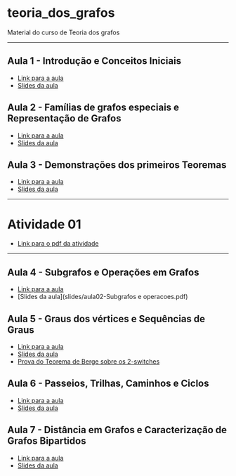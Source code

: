 # teoria_dos_grafos
Material do curso de Teoria dos grafos

-----

## Aula 1 - Introdução e Conceitos Iniciais

- [Link para a aula](https://youtu.be/e1NWaX0vpms)
- [Slides da aula](slides/aula01-Definicoes-Iniciais.pdf)

## Aula 2 - Famílias de grafos especiais e Representação de Grafos

- [Link para a aula](https://youtu.be/R6IVFN-GadM)
- [Slides da aula](slides/aula01-Definicoes-Iniciais.pdf)

## Aula 3 - Demonstrações dos primeiros Teoremas

- [Link para a aula](https://youtu.be/Qz9bv6fAAsY)
- [Slides da aula](slides/aula01-Definicoes-Iniciais.pdf)

---

# Atividade 01

- [Link para o pdf da atividade](atividades/AC01.pdf)

---

## Aula 4 - Subgrafos e Operações em Grafos

- [Link para a aula](https://youtu.be/C8t8yABthus)
- [Slides da aula](slides/aula02-Subgrafos e operacoes.pdf)

## Aula 5 - Graus dos vértices e Sequências de Graus

- [Link para a aula]()
- [Slides da aula](slides/aula03-Sequencias-de-graus.pdf)
- [Prova do Teorema de Berge sobre os 2-switches](slides/Prova_do_Teorema_de_Berge__2_switches_.pdf)

## Aula 6 - Passeios, Trilhas, Caminhos e Ciclos

- [Link para a aula](https://youtu.be/C8t8yABthus)
- [Slides da aula](slides/aula05-Passeios-Trilhas-Caminhos-Ciclos.pdf)

## Aula 7 - Distância em Grafos e Caracterização de Grafos Bipartidos

- [Link para a aula](https://youtu.be/rU1ZfU6xLIc)
- [Slides da aula](slides/aula05-Passeios-Trilhas-Caminhos-Ciclos.pdf)


